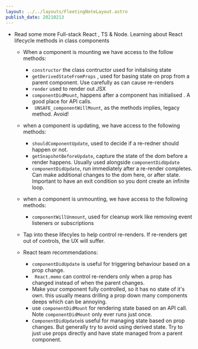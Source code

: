 ```yaml
---
layout: ../../layouts/FleetingNoteLayout.astro
publish_date: 20210213
---
```


- Read some more Full-stack React , TS & Node. Learning about React lifecycle methods in class components

  - When a component is mounting we have access to the follow methods:
    - `constructor` the class contructor used for initalising state
    - `getDerivedStateFromProps` , used for basing state on prop from a parent component. Use carefully as can cause re-renders
    - `render` used to render out JSX
    - `componentDidMount`, happens after a component has initialised . A good place for API calls.
    - ` UNSAFE_componentWillMount`, as the methods implies, legacy method. Avoid!
  - when a component is updating, we have access to the following methods:
    - `shouldComponentUpdate`, used to decide if a re-redner should happen or not.
    - `getSnapshotBeforeUpdate`, capture the state of the dom before a render happens. Usually used alongside `componentDidUpdate`
    - `componentDidUpdate`, run immediately after a re-render completes. Can make additional changes to the dom here, or after state. Important to have an exit condition so you dont create an infinite loop.
  - when a component is unmounting, we have access to the following methods:
    - `componentWillUnmount`, used for cleanup work like removing event listeners or subscriptions
  - Tap into these lifecyles to help control re-renders. If re-renders get out of controls, the UX will suffer.

  - React team recommendations:
    - `componentDidUpdate` is useful for triggering behaviour based on a prop change.
    - ` React.memo` can control re-renders only when a prop has changed instead of when the parent changes.
    - Make your component fully controlled, so it has no state of it's own. this usually means drilling a prop down many components deeps which can be annoying.
    - use `componentDidMount` for rendering state based on an API call. Note `componentDidMount` only ever runs just once.
    - `ComponentDidUpdate`is useful for managing state based on prop changes. But generally try to avoid using derived state. Try to just use props directly and have state managed from a parent component.
